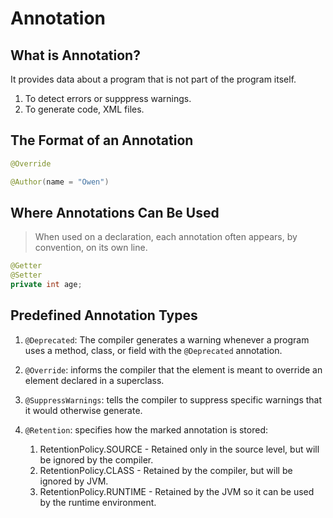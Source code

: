 # Annotation 

## What is Annotation?
It provides data about a program that is not part of the program itself.

1. To detect errors or supppress warnings.
2. To generate code, XML files.

## The Format of an Annotation
```java
@Override

@Author(name = "Owen")
```

## Where Annotations Can Be Used

> When used on a declaration, each annotation often appears, by convention, on its own line.

```java
@Getter
@Setter
private int age;
```

## Predefined Annotation Types

1. `@Deprecated`: The compiler generates a warning whenever a program uses a method, class, or field with the `@Deprecated` annotation.

2. `@Override`: informs the compiler that the element is meant to override an element declared in a superclass.

3. `@SuppressWarnings`: tells the compiler to suppress specific warnings that it would otherwise generate.

4. `@Retention`: specifies how the marked annotation is stored:
    1. RetentionPolicy.SOURCE - Retained only in the source level, but will be ignored by the compiler.
    2. RetentionPolicy.CLASS - Retained by the compiler, but will be ignored by JVM.
    3. RetentionPolicy.RUNTIME - Retained by the JVM so it can be used by the runtime environment.



